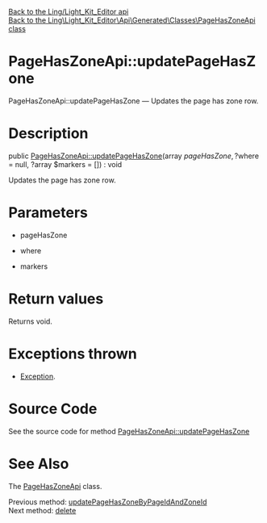 [Back to the Ling/Light_Kit_Editor api](https://github.com/lingtalfi/Light_Kit_Editor/blob/master/doc/api/Ling/Light_Kit_Editor.md)<br>
[Back to the Ling\Light_Kit_Editor\Api\Generated\Classes\PageHasZoneApi class](https://github.com/lingtalfi/Light_Kit_Editor/blob/master/doc/api/Ling/Light_Kit_Editor/Api/Generated/Classes/PageHasZoneApi.md)


PageHasZoneApi::updatePageHasZone
================



PageHasZoneApi::updatePageHasZone — Updates the page has zone row.




Description
================


public [PageHasZoneApi::updatePageHasZone](https://github.com/lingtalfi/Light_Kit_Editor/blob/master/doc/api/Ling/Light_Kit_Editor/Api/Generated/Classes/PageHasZoneApi/updatePageHasZone.md)(array $pageHasZone, ?$where = null, ?array $markers = []) : void




Updates the page has zone row.




Parameters
================


- pageHasZone

    

- where

    

- markers

    


Return values
================

Returns void.


Exceptions thrown
================

- [Exception](http://php.net/manual/en/class.exception.php).&nbsp;







Source Code
===========
See the source code for method [PageHasZoneApi::updatePageHasZone](https://github.com/lingtalfi/Light_Kit_Editor/blob/master/Api/Generated/Classes/PageHasZoneApi.php#L265-L268)


See Also
================

The [PageHasZoneApi](https://github.com/lingtalfi/Light_Kit_Editor/blob/master/doc/api/Ling/Light_Kit_Editor/Api/Generated/Classes/PageHasZoneApi.md) class.

Previous method: [updatePageHasZoneByPageIdAndZoneId](https://github.com/lingtalfi/Light_Kit_Editor/blob/master/doc/api/Ling/Light_Kit_Editor/Api/Generated/Classes/PageHasZoneApi/updatePageHasZoneByPageIdAndZoneId.md)<br>Next method: [delete](https://github.com/lingtalfi/Light_Kit_Editor/blob/master/doc/api/Ling/Light_Kit_Editor/Api/Generated/Classes/PageHasZoneApi/delete.md)<br>

